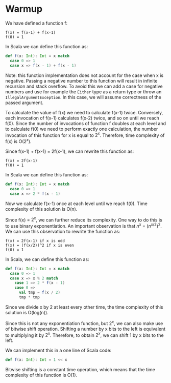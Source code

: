 # Warmup

We have defined a function f:

```
f(x) = f(x-1) + f(x-1)
f(0) = 1
```

In Scala we can define this function as:

```scala
def f(x: Int): Int = x match
  case 0 => 1
  case x => f(x - 1) + f(x - 1)
```

Note: this function implementation does not account for the case when x is negative.
Passing a negative number to this function will result in infinite recursion and stack overflow.
To avoid this we can add a case for negative numbers and use for example the `Either` type as a return type
or throw an `IllegalArgumentException`. In this case, we will assume correctness of the passed argument.

To calculate the value of f(x) we need to calculate f(x-1) twice.
Conversely, each invocation of f(x-1) calculates f(x-2) twice, and so on until we reach f(0).
Since the number of invocations of function f doubles at each level
and to calculate f(0) we need to perform exactly one calculation,
the number invocation of this function for x is equal to $2^x$.
Therefore, time complexity of f(x) is O($2^x$).

Since f(x-1) + f(x-1) = 2f(x-1), we can rewrite this function as:

```
f(x) = 2f(x-1)
f(0) = 1
```

In Scala we can define this function as:

```scala
def f(x: Int): Int = x match
  case 0 => 1
  case x => 2 * f(x - 1)
```

Now we calculate f(x-1) once at each level until we reach f(0).
Time complexity of this solution is O(n).

Since f(x) = $2^x$, we can further reduce its complexity.
One way to do this is to use binary exponentiation.
An important observation is that $n^x$ = $(n^{x/2})^2$.
We can use this observation to rewrite the function as:

```
f(x) = 2f(x-1) if x is odd
f(x) = (f(x/2))^2 if x is even
f(0) = 1
```

In Scala, we can define this function as:

```scala
def f(x: Int): Int = x match
  case 0 => 1
  case x => x % 2 match
    case 1 => 2 * f(x - 1)
    case 0 =>
      val tmp = f(x / 2)
      tmp * tmp
```

Since we divide x by 2 at least every other time, the time complexity of this solution is O(log(n)).

Since this is not any exponentiation function, but $2^x$, we can also make use of bitwise shift operation.
Shifting a number by x bits to the left is equivalent to multiplying it by $2^x$.
Therefore, to obtain $2^x$, we can shift 1 by x bits to the left.

We can implement this in a one line of Scala code:

```scala
def f(x: Int): Int = 1 << x
```

Bitwise shifting is a constant time operation, which means that the time complexity of this function is O(1).
